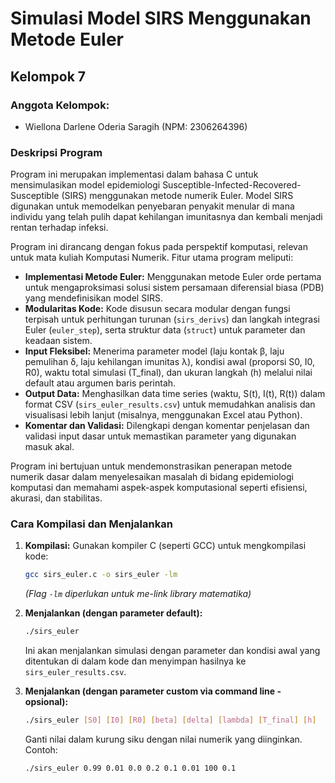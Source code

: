 # Simulasi Model SIRS Menggunakan Metode Euler

## Kelompok 7

### Anggota Kelompok:

- Wiellona Darlene Oderia Saragih (NPM: 2306264396)

### Deskripsi Program

Program ini merupakan implementasi dalam bahasa C untuk mensimulasikan model epidemiologi Susceptible-Infected-Recovered-Susceptible (SIRS) menggunakan metode numerik Euler. Model SIRS digunakan untuk memodelkan penyebaran penyakit menular di mana individu yang telah pulih dapat kehilangan imunitasnya dan kembali menjadi rentan terhadap infeksi.

Program ini dirancang dengan fokus pada perspektif komputasi, relevan untuk mata kuliah Komputasi Numerik. Fitur utama program meliputi:

- **Implementasi Metode Euler:** Menggunakan metode Euler orde pertama untuk mengaproksimasi solusi sistem persamaan diferensial biasa (PDB) yang mendefinisikan model SIRS.
- **Modularitas Kode:** Kode disusun secara modular dengan fungsi terpisah untuk perhitungan turunan (`sirs_derivs`) dan langkah integrasi Euler (`euler_step`), serta struktur data (`struct`) untuk parameter dan keadaan sistem.
- **Input Fleksibel:** Menerima parameter model (laju kontak β, laju pemulihan δ, laju kehilangan imunitas λ), kondisi awal (proporsi S0, I0, R0), waktu total simulasi (T_final), dan ukuran langkah (h) melalui nilai default atau argumen baris perintah.
- **Output Data:** Menghasilkan data time series (waktu, S(t), I(t), R(t)) dalam format CSV (`sirs_euler_results.csv`) untuk memudahkan analisis dan visualisasi lebih lanjut (misalnya, menggunakan Excel atau Python).
- **Komentar dan Validasi:** Dilengkapi dengan komentar penjelasan dan validasi input dasar untuk memastikan parameter yang digunakan masuk akal.

Program ini bertujuan untuk mendemonstrasikan penerapan metode numerik dasar dalam menyelesaikan masalah di bidang epidemiologi komputasi dan memahami aspek-aspek komputasional seperti efisiensi, akurasi, dan stabilitas.

### Cara Kompilasi dan Menjalankan

1.  **Kompilasi:** Gunakan kompiler C (seperti GCC) untuk mengkompilasi kode:

    ```bash
    gcc sirs_euler.c -o sirs_euler -lm
    ```

    _(Flag `-lm` diperlukan untuk me-link library matematika)_

2.  **Menjalankan (dengan parameter default):**

    ```bash
    ./sirs_euler
    ```

    Ini akan menjalankan simulasi dengan parameter dan kondisi awal yang ditentukan di dalam kode dan menyimpan hasilnya ke `sirs_euler_results.csv`.

3.  **Menjalankan (dengan parameter custom via command line - opsional):**
    ```bash
    ./sirs_euler [S0] [I0] [R0] [beta] [delta] [lambda] [T_final] [h]
    ```
    Ganti nilai dalam kurung siku dengan nilai numerik yang diinginkan.
    Contoh:
    ```bash
    ./sirs_euler 0.99 0.01 0.0 0.2 0.1 0.01 100 0.1
    ```
